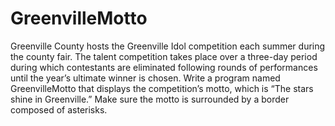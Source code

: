 # GreenvilleMotto
Greenville County hosts the Greenville Idol competition each summer during the county fair. The talent competition takes place over a three-day period during which contestants are eliminated following rounds of performances until the year’s ultimate winner is chosen. Write a program named GreenvilleMotto that displays the competition’s motto, which is “The stars shine in Greenville.” Make sure the motto is surrounded by a border composed of asterisks.
